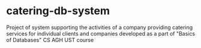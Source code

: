 # catering-db-system
Project of system supporting the activities of a company providing catering services for individual clients and companies developed as a part of "Basics of Databases" CS AGH UST course 
